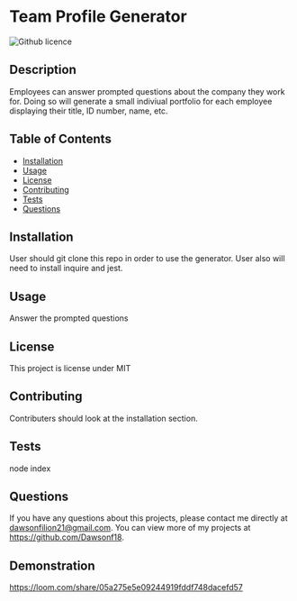 # Team Profile Generator
  ![Github licence](http://img.shields.io/badge/license-MIT-blue.svg)
  
  ## Description 
  Employees can answer prompted questions about the company they work for. Doing so will generate a small indiviual portfolio for each employee displaying their title, ID number, name, etc.
  ## Table of Contents
  * [Installation](#installation)
  * [Usage](#usage)
  * [License](#license)
  * [Contributing](#contributing)
  * [Tests](#tests)
  * [Questions](#questions)
  
  ## Installation 
  User should git clone this repo in order to use the generator. User also will need to install inquire and jest.
  ## Usage 
  Answer the prompted questions
  ## License 
  This project is license under MIT
  ## Contributing 
  Contributers should look at the installation section.
  ## Tests
  node index
  ## Questions
  If you have any questions about this projects, please contact me directly at dawsonfilion21@gmail.com. You can view more of my projects at https://github.com/Dawsonf18.

## Demonstration
https://loom.com/share/05a275e5e09244919fddf748dacefd57
